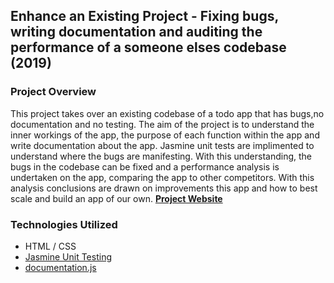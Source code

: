 ## Enhance an Existing Project - Fixing bugs, writing documentation and auditing the performance of a someone elses codebase (2019)

### Project Overview

This project takes over an existing codebase of a todo app that has bugs,no documentation and no testing. The aim of the project is to understand the inner workings of the app, the purpose of each function within the app and write documentation about the app. Jasmine unit tests are implimented to understand where the bugs are manifesting. With this understanding, the bugs in the codebase can be fixed and a performance analysis is undertaken on the app, comparing the app to other competitors. With this analysis conclusions are drawn on improvements this app and how to best scale and build an app of our own. **[Project Website]()**

### Technologies Utilized

- HTML / CSS
- [Jasmine Unit Testing](https://jasmine.github.io/)
- [documentation.js](http://documentation.js.org/)
